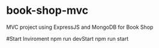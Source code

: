 # book-shop-mvc
MVC project using ExpressJS and MongoDB for Book Shop

#Start Inviroment
npm run devStart
npm run start
